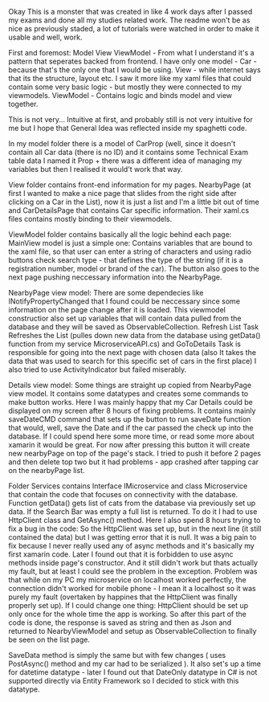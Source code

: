 Okay This is a monster that was created in like 4 work days after I passed my exams and done all my studies related work.
The readme won't be as nice as previously staded, a lot of tutorials were watched in order to make it usable and well, work.

First and foremost:
Model View ViewModel - From what I understand it's a pattern that seperates backed from frontend.
I have only one model - Car - because that's the only one that I would be using.
View - while internet says that its the structure, layout etc. I saw it more like my xaml files that could contain some very 
basic logic - but mostly they were connected to my viewmodels.
ViewModel - Contains logic and binds model and view together.

This is not very... Intuitive at first, and probably still is not very intuitive for me but I hope that General Idea was reflected inside my spaghetti code.

In my model folder there is a model of CarProp (well, since it doesn't contain all Car data (there is no ID) and it contains some Technical Exam table data I named
it Prop + there was a different idea of managing my variables but then I realised it would't work that way.

View folder contains front-end information for my pages. NearbyPage (at first I wanted to make a nice page that slides from the right side
after clicking on a Car in the List), now it is just a list and I'm a little bit out of time and CarDetailsPage that contains Car specific information.
Their xaml.cs files contains mostly binding to their viewmodels.

ViewModel folder contains basically all the logic behind each page:
MainView model is just a simple one:
Contains variables that are bound to the xaml file, so that user can enter a string of characters and using radio buttons check search type - that defines
the type of the string (if it is a registration number, model or brand of the car).
The button also goes to the next page pushing neccessary information into the NearbyPage.

NearbyPage view model:
There are some dependecies like INotifyPropertyChanged that I found could be neccessary since some information on the page change after it is loaded.
This viewmodel constructior also set up variables that will contain data pulled from the database and they will be saved as ObservableCollection<T>.
Refresh List Task Refreshes the List (pulles down new data from the database using getData() function from my service MicroserviceAPI.cs) and GoToDetails Task is
responsible for going into the next page with chosen data (also It takes the data that was used to search for this specific set of cars in the first place)
I also tried to use ActivityIndicator but failed miserably.
  
Details view model:
Some things are straight up copied from NearbyPage view model. It contains some datatypes and creates some commands to make button works. Here I was mainly
happy that my Car Details could be displayed on my screen after 8 hours of fixing problems. It contains mainly saveDateCMD command that sets up the button
to run saveDate function that would, well, save the Date and if the car passed the check up into the database.
If I could spend here some more time, or read some more about xamarin it would be great. For now after pressing this button it will create new nearbyPage on top
of the page's stack. I tried to push it before 2 pages and then delete top two but it had problems - app crashed after tapping car on the nearbyPage list.


Folder Services contains Interface IMicroservice and class Microservice that contain the code that focuses on connectivity with the database.
Function getData() gets list of cats from the database via previously set up data. If the Search Bar was empty a full list is returned.
To do it I had to use HttpClient class and GetAsync() method. Here I also spend 8 hours trying to fix a bug in the code:
So the HttpClient was set up, but in the next line (it still contained the data) but I was getting error that it is null.
It was a big pain to fix because I never really used any of async methods and it's basically my first xamarin code.
Later I found out that it is forbidden to use async methods inside page's constructor. And it still didn't work but thats actually my fault, but at
least I could see the problem in the exception.
Problem was that while on my PC my microservice on localhost worked perfectly, the connection didn't worked for mobile phone - I mean it a localhost so it was purely
my fault (overtaken by happines that the HttpClient was finally properly set up). If I could change one thing:
HttpClient should be set up only once for the whole time the app is working.
So after this part of the code is done, the response is saved as string and then as Json and returned to NearbyViewModel and setup as ObservableCollection<CarProp> to
finally be seen on the list page.
  
SaveData method is simply the same but with few changes ( uses PostAsync() method and my car had to be serialized ). It also set's up a time for datetime datatype -
later I found out that DateOnly datatype in C# is not supported directly via Entity Framework so I decided to stick with this datatype.
